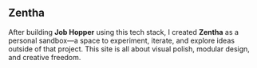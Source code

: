 ## Zentha

After building **Job Hopper** using this tech stack, I created **Zentha** as a personal sandbox—a space to experiment, iterate, and explore ideas outside of that project. This site is all about visual polish, modular design, and creative freedom.
